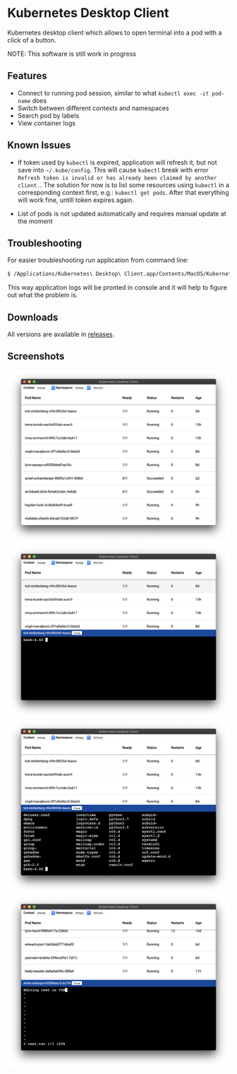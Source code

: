 # Kubernetes Desktop Client

Kubernetes desktop client which allows to open terminal into a pod with a click of a button.

NOTE: This software is still work in progress

## Features

* Connect to running pod session, similar to what `kubectl exec -it pod-name` does
* Switch between different contexts and namespaces
* Search pod by labels
* View container logs

## Known Issues

* If token used by `kubectl` is expired, application will refresh it, but not save into `~/.kube/config`. This will cause `kubectl` break with error `Refresh token is invalid or has already been claimed by another client.`. The solution for now is to list some resources using `kubectl` in a corresponding context first, e.g.: `kubectl get pods`. After that everything will work fine, untill token expires again.

* List of pods is not updated automatically and requires manual update at the moment

## Troubleshooting

For easier troubleshooting run application from command line:

```bash
$ /Applications/Kubernetes\ Desktop\ Client.app/Contents/MacOS/Kubernetes\ Desktop\ Client
```

This way application logs will be pronted in console and it will help to figure out what the problem is.

## Downloads

All versions are available in [releases](https://github.com/inikolaev/get-kubernetes-desktop-client/releases).

## Screenshots

<img src="images/screen-1.png">
<img src="images/screen-2.png">
<img src="images/screen-3.png">
<img src="images/screen-4.png">
